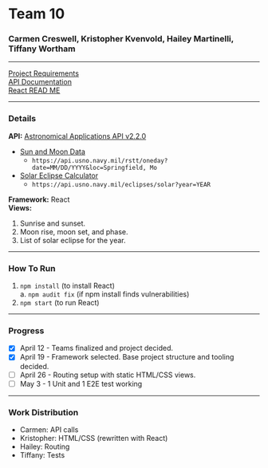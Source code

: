 # Team 10
### Carmen Creswell, Kristopher Kvenvold, Hailey Martinelli, Tiffany Wortham

---
[Project Requirements](ProjectRequirements.md)  
[API Documentation](API-Documentation.md)  
[React READ ME](ReactREADME.md)

---
### Details

**API:** [Astronomical Applications API v2.2.0](https://aa.usno.navy.mil/data/docs/api.php)  
 * [Sun and Moon Data](https://aa.usno.navy.mil/data/docs/api.php#rstt)  
   * `https://api.usno.navy.mil/rstt/oneday?date=MM/DD/YYYY&loc=Springfield, Mo`
 * [Solar Eclipse Calculator](https://aa.usno.navy.mil/data/docs/api.php#soleclipse)  
   * `https://api.usno.navy.mil/eclipses/solar?year=YEAR`

**Framework:** React  
**Views:** 
1. Sunrise and sunset.
2. Moon rise, moon set, and phase.
3. List of solar eclipse for the year.

---
### How To Run
1. `npm install` (to install React)  
a. `npm audit fix` (if npm install finds vulnerabilities)
2. `npm start` (to run React)

---
### Progress
- [X] April 12 - Teams finalized and project decided.
- [X] April 19 - Framework selected. Base project structure and tooling decided.
- [ ] April 26 - Routing setup with static HTML/CSS views.
- [ ] May 3 - 1 Unit and 1 E2E test working

---
### Work Distribution
- Carmen: API calls
- Kristopher: HTML/CSS (rewritten with React)
- Hailey: Routing
- Tiffany: Tests
